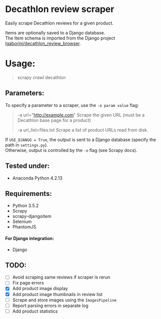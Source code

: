 # Decathlon review scraper

Easily scrape Decathlon reviews for a given product.

Items are optionally saved to a Django database.   
The Item schema is imported from the Django project [lgaborini/decathlon_review_browser](../../../../lgaborini/decathlon_review_browser).

# Usage:
> scrapy crawl decathlon

## Parameters:
To specify a parameter to a scraper, use the `-a param value` flag:
> -a url="http://example.com"
>   Scrape the given URL (must be a Decathlon base page for a product)
>   
> -a url_list=files.txt
>   Scrape a list of product URLs read from disk.

If `USE_DJANGO = True`, the output is sent to a Django database (specify the path in `settings.py`).   
Otherwise, output is controlled by the `-o` flag (see Scrapy docs).

## Tested under:
* Anaconda Python 4.2.13

## Requirements:
* Python 3.5.2
* Scrapy
* scrapy-djangoitem
* Selenium
* PhantomJS

#### For Django integration:
* Django

## TODO:

- [ ] Avoid scraping same reviews if scraper is rerun
- [ ] Fix page errors
- [x] Add product image display
- [x] Add product image thumbnails in review list
- [ ] Scrape and store images using the `ImagesPipeline`
- [ ] Report parsing errors in separate log
- [ ] Add product statistics
